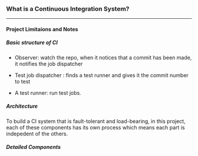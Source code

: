 ### What is a Continuous Integration System?



------

#### Project Limitaions and Notes



##### Basic structure of CI

* Observer: watch the repo, when it notices that a commit has been made, it notifies the job dispatcher

* Test job dispatcher : finds a test runner and gives it the commit number to test

* A test runner: run test jobs.

##### Architecture

To build a CI system that is fault-tolerant and load-bearing, in this project, each of these components has its own process which means each part is indepedent of the others.



##### Detailed Components


